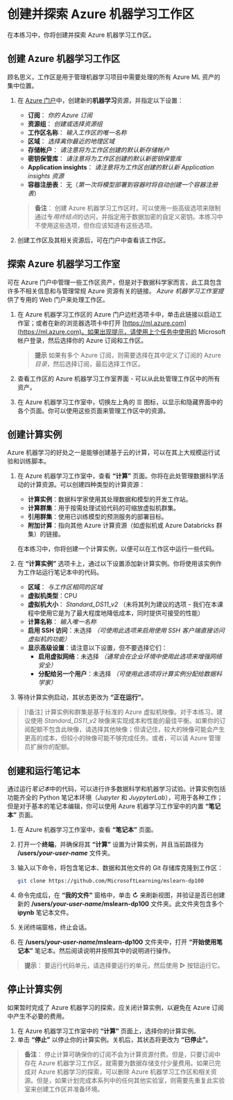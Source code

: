 ﻿---
lab:
    title: '创建并探索 Azure 机器学习工作区'
---

# 创建并探索 Azure 机器学习工作区

在本练习中，你将创建并探索 Azure 机器学习工作区。

## 创建 Azure 机器学习工作区

顾名思义，工作区是用于管理机器学习项目中需要处理的所有 Azure ML 资产的集中位置。

1. 在 [Azure 门户](https://portal.azure.com)中，创建新的**机器学习**资源，并指定以下设置：

    - **订阅**： *你的 Azure 订阅*
    - **资源组**： *创建或选择资源组*
    - **工作区名称**： *输入工作区的唯一名称*
    - **区域**： *选择离你最近的地理区域*
    - **存储帐户**： *请注意将为工作区创建的默认新存储帐户*
    - **密钥保管库**： *请注意将为工作区创建的默认新密钥保管库*
    - **Application insights**： *请注意将为工作区创建的默认新 Application insights 资源*
    - **容器注册表**： 无（*第一次将模型部署到容器时将自动创建一个容器注册表*）

    > **备注**： 创建 Azure 机器学习工作区时，可以使用一些高级选项来限制通过专*用终结点*的访问，并指定用于数据加密的自定义密钥。本练习中不使用这些选项，但你应该知道有这些选项。

2. 创建工作区及其相关资源后，可在门户中查看该工作区。

## 探索 Azure 机器学习工作室

可在 Azure 门户中管理一些工作区资产，但是对于数据科学家而言，此工具包含许多不相关信息和与管理常规 Azure 资源有关的链接。 *Azure 机器学习工作室提*供了专用的 Web 门户来处理工作区。

1. 在 Azure 机器学习工作区的 Azure 门户边栏选项卡中，单击此链接以启动工作室；或者在新的浏览器选项卡中打开 [https://ml.azure.com](https://ml.azure.com)。如果出现提示，请使用上个任务中使用的 Microsoft 帐户登录，然后选择你的 Azure 订阅和工作区。

    > **提示** 如果有多个 Azure 订阅，则需要选择在其中定义了订阅的 Azure *目录*，然后选择订阅，最后选择工作区。

2. 查看工作区的 Azure 机器学习工作室界面 - 可以从此处管理工作区中的所有资产。
3. 在 Azure 机器学习工作室中，切换左上角的 &#9776; 图标，以显示和隐藏界面中的各个页面。你可以使用这些页面来管理工作区中的资源。

## 创建计算实例

Azure 机器学习的好处之一是能够创建基于云的计算，可以在其上大规模运行试验和训练脚本。

1. 在 Azure 机器学习工作室中，查看 **“计算”** 页面。你将在此处管理数据科学活动的计算资源。可以创建四种类型的计算资源：
    - **计算实例**：数据科学家使用其处理数据和模型的开发工作站。
    - **计算群集**：用于按需处理试验代码的可缩放虚拟机群集。
    - **引用群集**：使用已训练模型的预测服务的部署目标。
    - **附加计算**：指向其他 Azure 计算资源（如虚拟机或 Azure Databricks 群集）的链接。

    在本练习中，你将创建一个计算实例，以便可以在工作区中运行一些代码。

2. 在 **“计算实例”** 选项卡上，通过以下设置添加新计算实例。你将使用该实例作为工作站运行笔记本中的代码。
    - **区域**： *与工作区相同的区域*
    - **虚拟机类型**：CPU
    - **虚拟机大小**： *Standard_DS11_v2* （未将其列为建议的选项 - 我们在本课程中使用它是为了最大程度地降低成本，同时提供可接受的性能）
    - **计算名称**： *输入唯一名称*
    - **启用 SSH 访问**：未选择 *（可使用此选项来启用使用 SSH 客户端直接访问虚拟机的功能）*
    - **显示高级设置**：请注意以下设置，但不要选择它们：
        - **启用虚拟网络**：未选择 *（通常会在企业环境中使用此选项来增强网络安全）*
        - **分配给另一个用户**：未选择 *（可使用此选项将计算实例分配给数据科学家）*
3. 等待计算实例启动，其状态更改为 **“正在运行”**。

> [!备注]
> 计算实例和群集是基于标准的 Azure 虚拟机映像。对于本练习，建议使用 *Standard_DS11_v2* 映像来实现成本和性能的最佳平衡。如果你的订阅配额不包含此映像，请选择其他映像；但请记住，较大的映像可能会产生更高的成本，但较小的映像可能不够完成任务。或者，可以请 Azure 管理员扩展你的配额。

## 创建和运行笔记本

通过运行*笔记本*中的代码，可以进行许多数据科学和机器学习试验。计算实例包括功能齐全的 Python 笔记本环境（*Jupyter* 和 *JuypyterLab*），可用于各种工作；但是对于基本的笔记本编辑，你可以使用 Azure 机器学习工作室中的内置 **“笔记本”** 页面。

1. 在 Azure 机器学习工作室中，查看 **“笔记本”** 页面。
2. 打开一个**终端**，并确保将其 **“计算”** 设置为计算实例，并且当前路径为 **/users/*your-user-name*** 文件夹。
3. 输入以下命令，将包含笔记本、数据和其他文件的 Git 存储库克隆到工作区：

    ```bash
    git clone https://github.com/MicrosoftLearning/mslearn-dp100
    ```

4. 命令完成后，在 **“我的文件”** 窗格中，单击 **&#8635;** 来刷新视图，并验证是否已创建新的 **/users/*your-user-name*/mslearn-dp100** 文件夹。此文件夹包含多个 **ipynb** 笔记本文件。
5. 关闭终端窗格，终止会话。
6. 在 **/users/*your-user-name*/mslearn-dp100** 文件夹中，打开 **“开始使用笔记本”** 笔记本。然后阅读说明并按照其中的说明进行操作。

> **提示**： 要运行代码单元，请选择要运行的单元，然后使用 **&#9655;** 按钮运行它。

## 停止计算实例

如果暂时完成了 Azure 机器学习的探索，应关闭计算实例，以避免在 Azure 订阅中产生不必要的费用。

1. 在 Azure 机器学习工作室中的 **“计算”** 页面上，选择你的计算实例。
2. 单击 **“停止”** 以停止你的计算实例。关机后，其状态将更改为 **“已停止”**。

> **备注**： 停止计算可确保你的订阅不会为计算资源付费。但是，只要订阅中存在 Azure 机器学习工作区，就需要为数据存储支付少量费用。如果已完成对 Azure 机器学习的探索，可以删除 Azure 机器学习工作区和相关资源。但是，如果计划完成本系列中的任何其他实验室，则需要先重复此实验室来创建工作区并准备环境。
